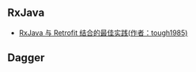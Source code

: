 ## RxJava

* [RxJava 与 Retrofit 结合的最佳实践(作者：tough1985)](http://gank.io/post/56e80c2c677659311bed9841)


## Dagger